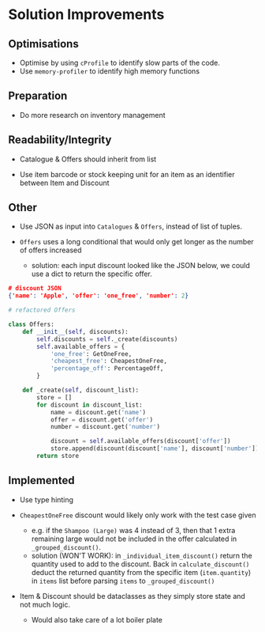 # Solution Improvements

## Optimisations

- Optimise by using `cProfile` to identify slow parts of the code.
- Use `memory-profiler` to identify high memory functions

## Preparation

- Do more research on inventory management

## Readability/Integrity


- Catalogue & Offers should inherit from list

- Use item barcode or stock keeping unit for an item as an identifier between Item and Discount

## Other

- Use JSON as input into `Catalogues` & `Offers`, instead of list of tuples.

- `Offers` uses a long conditional that would only get longer as the number of offers increased
  - solution: each input discount looked like the JSON below, we could use a dict to return the specific offer.

```json
# discount JSON
{'name': 'Apple', 'offer': 'one_free', 'number': 2}

```

```python
# refactored Offers

class Offers:
    def __init__(self, discounts):
        self.discounts = self._create(discounts)
        self.available_offers = {
            'one_free': GetOneFree,
            'cheapest_free': CheapestOneFree,
            'percentage_off': PercentageOff,
        }

    def _create(self, discount_list):
        store = []
        for discount in discount_list:
            name = discount.get('name')
            offer = discount.get('offer')
            number = discount.get('number')

            discount = self.available_offers(discount['offer'])
            store.append(discount(discount['name'], discount['number'])
        return store
```

## Implemented

- Use type hinting

- `CheapestOneFree` discount would likely only work with the test case given
  - e.g. if the `Shampoo (Large)` was 4 instead of 3, then that 1 extra remaining large would not be included in the offer calculated in `_grouped_discount()`.
  - solution (WON'T WORK): in `_individual_item_discount()` return the quantity used to add to the discount. Back in `calculate_discount()` deduct the returned quantity from the specific item (`item.quantity`) in `items` list before parsing `items` to `_grouped_discount()`

- Item & Discount should be dataclasses as they simply store state and not much logic.
  * Would also take care of a lot boiler plate

